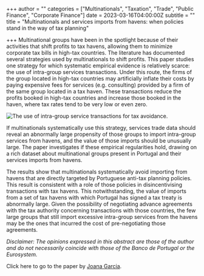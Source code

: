 +++
author = ""
categories = ["Multinationals", "Taxation", "Trade", "Public Finance", "Corporate Finance"]
date = 2023-03-16T04:00:00Z
subtitle = ""
title = "Multinationals and services imports from havens: when policies stand in the way of tax planning"

+++
Multinational groups have been in the spotlight because of their activities that shift profits to tax havens, allowing them to minimize corporate tax bills in high-tax countries. The literature has documented several strategies used by multinationals to shift profits. This paper studies one strategy for which systematic empirical evidence is relatively scarce: the use of intra-group services transactions. Under this route, the firms of the group located in high-tax countries may artificially inflate their costs by paying expensive fees for services (e.g. consulting) provided by a firm of the same group located in a tax haven. These transactions reduce the profits booked in high-tax countries and increase those booked in the haven, where tax rates tend to be very low or even zero.

![](/v1679017490/research_report/Figure_iae7fp.png "The use of intra-group service transactions for tax avoidance.")

If multinationals systematically use this strategy, services trade data should reveal an abnormally large propensity of those groups to import intra-group services from havens, and the value of those imports should be unusually large. The paper investigates if these empirical regularities hold, drawing on a rich dataset about multinational groups present in Portugal and their services imports from havens.

The results show that multinationals systematically avoid importing from havens that are directly targeted by Portuguese anti-tax planning policies. This result is consistent with a role of those policies in disincentivising transactions with tax havens. This notwithstanding, the value of imports from a set of tax havens with which Portugal has signed a tax treaty is abnormally large. Given the possibility of negotiating advance agreements with the tax authority concerning transactions with those countries, the few large groups that still import excessive intra-group services from the havens may be the ones that incurred the cost of pre-negotiating those agreements.

_Disclaimer: The opinions expressed in this abstract are those of the author and do not necessarily coincide with those of the Banco de Portugal or the Eurosystem._

Click here to go to the paper by [Joana Garcia](https://ideas.repec.org/p/ptu/wpaper/w202214.html).